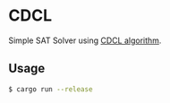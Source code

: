 # CDCL

Simple SAT Solver using [CDCL algorithm](https://en.wikipedia.org/wiki/Conflict-driven_clause_learning).

## Usage

```bash
$ cargo run --release
```
